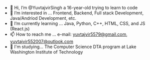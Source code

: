 - 👋 Hi, I’m @YuvtajvirSingh a 16-year-old trying to learn to code 
- 👀 I’m interested in ... Frontend, Backend, Full stack Development, Java/Andriod Development, etc.
- 🌱 I’m currently learning ... Java, Python, C++, HTML, CSS, and JS (React.js)
- 📫 How to reach me ... e-mail: yuvtajvir5579@gmail.com, yuvtajvir552007@outlook.com
- 🏫 I'm studying... The Computer Science DTA program at Lake Washington Institute of Technology

<!---
YuvtajvirSingh/YuvtajvirSingh is a ✨ special ✨ repository because its `README.md` (this file) appears on your GitHub profile.
You can click the Preview link to take a look at your changes.
--->
